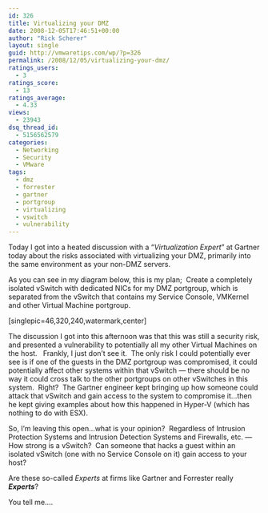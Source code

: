 ```yaml
---
id: 326
title: Virtualizing your DMZ
date: 2008-12-05T17:46:51+00:00
author: "Rick Scherer"
layout: single
guid: http://vmwaretips.com/wp/?p=326
permalink: /2008/12/05/virtualizing-your-dmz/
ratings_users:
  - 3
ratings_score:
  - 13
ratings_average:
  - 4.33
views:
  - 23943
dsq_thread_id:
  - 5156562579
categories:
  - Networking
  - Security
  - VMware
tags:
  - dmz
  - forrester
  - gartner
  - portgroup
  - virtualizing
  - vswitch
  - vulnerability
---
```

Today I got into a heated discussion with a &#8220;_Virtualization Expert_&#8221; at Gartner today about the risks associated with virtualizing your DMZ, primarily into the same environment as your non-DMZ servers.

<!--more-->As you can see in my diagram below, this is my plan;  Create a completely isolated vSwitch with dedicated NICs for my DMZ portgroup, which is separated from the vSwitch that contains my Service Console, VMKernel and other Virtual Machine portgroup.

[singlepic=46,320,240,watermark,center]

The discussion I got into this afternoon was that this was still a security risk, and presented a vulnerability to potentially all my other Virtual Machines on the host.   Frankly, I just don&#8217;t see it.  The only risk I could potentially ever see is if one of the guests in the DMZ portgroup was compromised, it could potentially affect other systems within that vSwitch &#8212; there should be no way it could cross talk to the other portgroups on other vSwitches in this system.  Right?  The Gartner engineer kept bringing up how someone could attack that vSwitch and gain access to the system to compromise it&#8230;then he kept giving examples about how this happened in Hyper-V (which has nothing to do with ESX).

So, I&#8217;m leaving this open&#8230;what is your opinion?  Regardless of Intrusion Protection Systems and Intrusion Detection Systems and Firewalls, etc. &#8212;  How strong is a vSwitch?  Can someone that hacks a guest within an isolated vSwitch (one with no Service Console on it) gain access to your host?

Are these so-called _Experts_ at firms like Gartner and Forrester really **_Experts_**?

You tell me&#8230;.